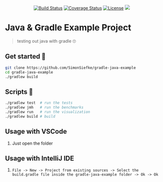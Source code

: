 <p align="center">
<a href="https://travis-ci.com/SimonSiefke/gradle-java-example"><img src="https://travis-ci.com/SimonSiefke/gradle-java-example.svg?branch=master" alt="Build Status"></a>
<a href="https://codecov.io/gh/SimonSiefke/gradle-java-example">
<img src="https://codecov.io/gh/SimonSiefke/gradle-java-example/branch/master/graph/badge.svg" alt="Coverage Status"></a>
<a href="https://raw.githubusercontent.com/SimonSiefke/gradle-java-example/master/LICENSE"><img src="https://img.shields.io/badge/license-MIT-blue.svg" alt="License"></a>
<a href="https://github.com/SimonSiefke/gradle-java-example/issues"><img src="https://img.shields.io/github/issues/SimonSiefke/gradle-java-example.svg"></a></p>

# Java & Gradle Example Project

> testing out java with gradle 🙄

## Get started 🚀

```bash
git clone https://github.com/SimonSiefke/gradle-java-example
cd gradle-java-example
./gradlew build
```

## Scripts 📃

```bash
./gradlew test  # run the tests
./gradlew jmh   # run the benchmarks
./gradlew run   # run the visualization
./gradlew build # build
```

## Usage with VSCode

1. Just open the folder

<!-- ## Usage with Eclipse IDE

1. Make sure you have the latest eclipse version (2018-12 or newer) installed
1. Install Buildship Gradle Integration 3.0 from the marketplace
1. `File -> Import -> Gradle -> Existing Gradle Project -> Next -> Next -> Finish`
1. Should should now see a panel named `Gradle tasks` -->

## Usage with IntelliJ IDE

1. `File -> New -> Project from existing sources -> Select the build.gradle file inside the gradle-java-example folder -> Ok -> Ok`

